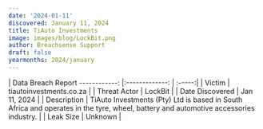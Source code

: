 ```yaml
---
date: '2024-01-11'
discovered: January 11, 2024
title: TiAuto Investments
image: images/blog/LockBit.png
author: Breachsense Support
draft: false
yearmonths: 2024/january
---
```



| Data Breach Report
------------:     |:-------------:    | :-----:|
| Victim      | tiautoinvestments.co.za      | 
| Threat Actor      | LockBit      | 
| Date Discovered      | Jan 11, 2024      | 
| Description      | TiAuto Investments (Pty) Ltd is based in South Africa and operates in the tyre, wheel, battery and automotive accessories industry.      | 
| Leak Size      | Unknown      | 

